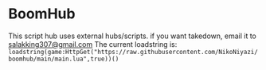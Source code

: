 # BoomHub
This script hub uses external hubs/scripts. if you want takedown, email it to salakking307@gmail.com
The current loadstring is:
`loadstring(game:HttpGet("https://raw.githubusercontent.com/NikoNiyazi/boomhub/main/main.lua",true))()`
